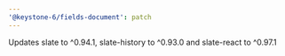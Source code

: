 ```yaml
---
'@keystone-6/fields-document': patch
---
```


Updates slate to ^0.94.1, slate-history to ^0.93.0 and slate-react to ^0.97.1